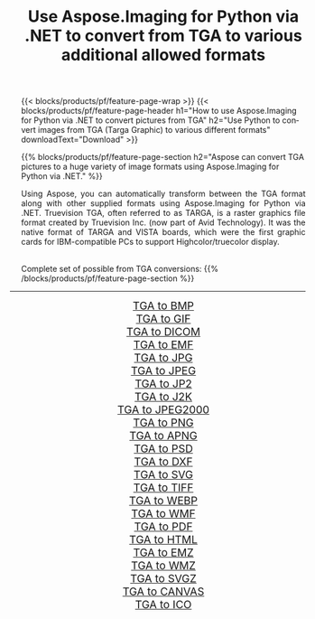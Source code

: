 ﻿---
title: Use Aspose.Imaging for Python via .NET to convert from TGA to various additional allowed formats 
weight: 3920
url: /python-net/conversion/from/tga/ 
lang: en
langdirlevel: 2
locales: zh-hans,ja,it,ru,de,es,fr,nl,id,lt,pl,pt,vi,tr,ko,zh-hant,ar,hi,th,sv,cs,uk,he
description: You can quickly transform from TGA(Targa Graphic) into various formats using Aspose.Imaging for Python via .NET.
---

{{< blocks/products/pf/feature-page-wrap >}}
{{< blocks/products/pf/feature-page-header h1="How to use Aspose.Imaging for Python via .NET to convert pictures from TGA" h2="Use Python to convert images from TGA (Targa Graphic) to various different formats" downloadText="Download" >}}


{{% blocks/products/pf/feature-page-section  h2="Aspose can convert TGA pictures to a huge variety of image formats using Aspose.Imaging for Python via .NET." %}}
<p align=justify>Using Aspose, you can automatically transform between the TGA format along with other supplied formats using Aspose.Imaging for Python via .NET. Truevision TGA, often referred to as TARGA, is a raster graphics file format created by Truevision Inc. (now part of Avid Technology). It was the native format of TARGA and VISTA boards, which were the first graphic cards for IBM-compatible PCs to support Highcolor/truecolor display.</p>
<br/>
Complete set of possible from TGA conversions:
{{% /blocks/products/pf/feature-page-section %}}
<div class="container-fluid productfamilypage bg-gray">
    <div class="convertypes bg-gray agp-content section">
        <div class="container">
		<hr style="margin-left:-20px;"/>
		<div class="row other-converters" style="gap: 10px;font-size: 19px;text-align:center;">
		    <div class='col-md-2 other-converter remove-lp remove-rp'><a href="/imaging/python-net/conversion/tga-to-bmp/" style="padding:15px;">TGA to BMP</a></div><div class='col-md-2 other-converter remove-lp remove-rp'><a href="/imaging/python-net/conversion/tga-to-gif/" style="padding:15px;">TGA to GIF</a></div><div class='col-md-2 other-converter remove-lp remove-rp'><a href="/imaging/python-net/conversion/tga-to-dicom/" style="padding:15px;">TGA to DICOM</a></div><div class='col-md-2 other-converter remove-lp remove-rp'><a href="/imaging/python-net/conversion/tga-to-emf/" style="padding:15px;">TGA to EMF</a></div><div class='col-md-2 other-converter remove-lp remove-rp'><a href="/imaging/python-net/conversion/tga-to-jpg/" style="padding:15px;">TGA to JPG</a></div><div class='col-md-2 other-converter remove-lp remove-rp'><a href="/imaging/python-net/conversion/tga-to-jpeg/" style="padding:15px;">TGA to JPEG</a></div><div class='col-md-2 other-converter remove-lp remove-rp'><a href="/imaging/python-net/conversion/tga-to-jp2/" style="padding:15px;">TGA to JP2</a></div><div class='col-md-2 other-converter remove-lp remove-rp'><a href="/imaging/python-net/conversion/tga-to-j2k/" style="padding:15px;">TGA to J2K</a></div><div class='col-md-2 other-converter remove-lp remove-rp'><a href="/imaging/python-net/conversion/tga-to-jpeg2000/" style="padding:15px;">TGA to JPEG2000</a></div><div class='col-md-2 other-converter remove-lp remove-rp'><a href="/imaging/python-net/conversion/tga-to-png/" style="padding:15px;">TGA to PNG</a></div><div class='col-md-2 other-converter remove-lp remove-rp'><a href="/imaging/python-net/conversion/tga-to-apng/" style="padding:15px;">TGA to APNG</a></div><div class='col-md-2 other-converter remove-lp remove-rp'><a href="/imaging/python-net/conversion/tga-to-psd/" style="padding:15px;">TGA to PSD</a></div><div class='col-md-2 other-converter remove-lp remove-rp'><a href="/imaging/python-net/conversion/tga-to-dxf/" style="padding:15px;">TGA to DXF</a></div><div class='col-md-2 other-converter remove-lp remove-rp'><a href="/imaging/python-net/conversion/tga-to-svg/" style="padding:15px;">TGA to SVG</a></div><div class='col-md-2 other-converter remove-lp remove-rp'><a href="/imaging/python-net/conversion/tga-to-tiff/" style="padding:15px;">TGA to TIFF</a></div><div class='col-md-2 other-converter remove-lp remove-rp'><a href="/imaging/python-net/conversion/tga-to-webp/" style="padding:15px;">TGA to WEBP</a></div><div class='col-md-2 other-converter remove-lp remove-rp'><a href="/imaging/python-net/conversion/tga-to-wmf/" style="padding:15px;">TGA to WMF</a></div><div class='col-md-2 other-converter remove-lp remove-rp'><a href="/imaging/python-net/conversion/tga-to-pdf/" style="padding:15px;">TGA to PDF</a></div><div class='col-md-2 other-converter remove-lp remove-rp'><a href="/imaging/python-net/conversion/tga-to-html/" style="padding:15px;">TGA to HTML</a></div><div class='col-md-2 other-converter remove-lp remove-rp'><a href="/imaging/python-net/conversion/tga-to-emz/" style="padding:15px;">TGA to EMZ</a></div><div class='col-md-2 other-converter remove-lp remove-rp'><a href="/imaging/python-net/conversion/tga-to-wmz/" style="padding:15px;">TGA to WMZ</a></div><div class='col-md-2 other-converter remove-lp remove-rp'><a href="/imaging/python-net/conversion/tga-to-svgz/" style="padding:15px;">TGA to SVGZ</a></div><div class='col-md-2 other-converter remove-lp remove-rp'><a href="/imaging/python-net/conversion/tga-to-canvas/" style="padding:15px;">TGA to CANVAS</a></div><div class='col-md-2 other-converter remove-lp remove-rp'><a href="/imaging/python-net/conversion/tga-to-ico/" style="padding:15px;">TGA to ICO</a></div>
                </div>
        </div>
    </div>
</div>
<br/>

